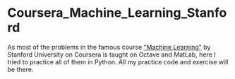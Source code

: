 # Coursera_Machine_Learning_Stanford
As most of the problems in the famous course ["Machine Learning"](https://www.coursera.org/learn/machine-learning/) by Stanford University on Coursera is taught on Octave and MatLab, here I tried to practice all of them in Python. All my practice code and exercise will be there. 

